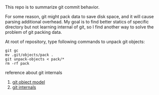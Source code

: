 This repo is to summarize git commit behavior.

For some reason, git might pack data to save disk space, and it will cause parsing additional overhead. My goal is to find better statics of specific directory but not learning internal of git, so I find another way to solve the problem of git packing data.

At root of repository, type following commands to unpack git objects:

```shell script
git gc
mv .git/objects/pack .
git unpack-objects < pack/*
rm -rf pack
```

reference about git internals
1. [git object model](http://shafiul.github.io/gitbook/1_the_git_object_model.html)
1. [git internals](https://git-scm.com/book/id/v2/Git-Internals-Git-Objects)
